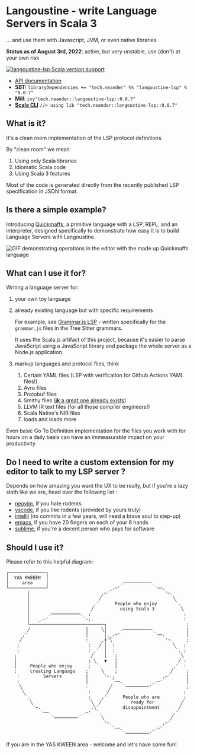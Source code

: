 # Langoustine - write Language Servers in Scala 3

... and use them with Javascript, JVM, or even native libraries

**Status as of August 3rd, 2022**: active, but very unstable, use (don't) at your own risk

[![langoustine-lsp Scala version support](https://index.scala-lang.org/neandertech/langoustine/langoustine-lsp/latest.svg)](https://index.scala-lang.org/neandertech/langoustine/langoustine-lsp)

* [API documentation](https://neandertech.github.io/langoustine/)
* **SBT:** `libraryDependencies += "tech.neander" %% "langoustine-lsp" % "0.0.7"`
* **Mill**: `ivy"tech.neander::langoustine-lsp::0.0.7"`
* [**Scala CLI**](https://scala-cli.virtuslab.org) `//> using lib "tech.neander::langoustine-lsp::0.0.7"`

## What is it? 

It's a clean room implementation of the LSP protocol definitions.

By "clean room" we mean

1. Using only Scala libraries 
2. Idiomatic Scala code
3. Using Scala 3 features

Most of the code is generated directly from the recently published LSP specification in JSON format.


## Is there a simple example?

Introducing [Quickmaffs](https://github.com/neandertech/quickmaffs), a primitive language with a LSP, REPL, and an interpreter, designed specifically
to demonstrate how easy it is to build Language Servers with Langoustine.

![GIF demonstrating operations in the editor with the made up Quickmaffs language](https://raw.githubusercontent.com/neandertech/quickmaffs/main/docs/lsp.gif)

## What can I use it for? 

Writing a language server for:

1.  your own toy language
   
2.  already existing language but with specific requirements
    
    For example, see [Grammar.js LSP](https://github.com/keynmol/grammar-js-lsp) - written specifically 
    for the `grammar.js` files in the Tree Sitter grammars.

    It uses the Scala.js artifact of this project, because it's easier to parse JavaScript using a 
    JavaScript library and package the whole server as a Node.js application.

3. markup languages and protocol files, think
   1. Certain YAML files (LSP with verification for Github Actions YAML files!)
   2. Avro files
   3. Protobuf files
   4. Smithy files ([**jk** a great one already exists](https://github.com/disneystreaming/smithy-language-server))
   5. LLVM IR text files (for all those compiler engineers!)
   6. Scala Native's NIR files
   7. loads and loads more
   
Even basic Go To Definition implementation for the files you work with for hours on a daily basis can have 
an immeasurable impact on your productivity.

## Do I need to write a custom extension for my editor to talk to my LSP server ?

Depends on how amazing you want the UX to be really, but if you're a lazy sloth like we are, head over the following list : 

* [neovim](https://neovim.io/doc/user/lsp.html), if you hate rodents 
* [vscode](https://marketplace.visualstudio.com/items?itemName=neandertech.langoustine-vscode), if you like rodents (provided by yours truly) 
* [intellij](https://github.com/gtache/intellij-lsp) (no commits in a few years, will need a brave soul to step-up) 
* [emacs](https://emacs-lsp.github.io/lsp-mode/), if you have 20 fingers on each of your 8 hands 
* [sublime](https://lsp.sublimetext.io/guides/client_configuration/), if you're a decent person who pays for software 

## Should I use it?

Please refer to this helpful diagram:

```text 
┌──────────────┐                                                     
│  YAS KWEEEN  │                                                     
│     area     │                           .───────────.             
└──────────────┘                       _.─'             `──.         
        │                           ,─'                     '─.      
        │                          ╱                           ╲     
        │                        ,'      People who enjoy       `.   
        │                       ╱          using Scala 3          ╲  
        │       .───────────.  ;                                   : 
        │   _.─'             `─;.                                  : 
        └────────────────────────────┐                              :
        ╱                     │     ╲│     .───────────.            │
      ,'                      │      │._.─'             `──.        │
     ╱                        :     ,┼'╲                    '─.     ;
    ;                          :   ╱ │  :                      ╲   ; 
    ;                          : ,'  │  :                       `. ; 
   ;                            ╱    │   :                        ╲  
   │                           ; ╲   ▼   │                       ╱ : 
   │     People who enjoy      ;  `.     │                     ,'  : 
   :     creating Language    ;     ╲    ;                    ╱     :
    :         Servers         │      '─.;                  ,─'      │
    :                         │         `──.           _.─'         │
     ╲                        :        ╱    `─────────'             ;
      ╲                        :      ╱                            ; 
       `.                      :    ,'      People who are         ; 
         ╲                      ╲  ╱           ready for          ╱  
          '─.                   ,╲'         disappointment       ╱   
             `──.           _.─'  `.                           ,'    
                 `─────────'        ╲                         ╱      
                                     '─.                   ,─'       
                                        `──.           _.─'          
                                            `─────────'              
```

If you are in the YAS KWEEN area - welcome and let's have some fun!


